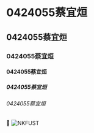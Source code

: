 # 0424055蔡宜烜
## 0424055蔡宜烜
### 0424055蔡宜烜
#### 0424055蔡宜烜
##### 0424055蔡宜烜
###### 0424055蔡宜烜
:pencil:
![NKFUST](nkfust.jpg "第一科大")
